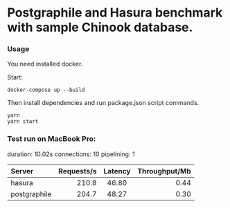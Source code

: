 # Postgraphile and Hasura benchmark with sample Chinook database.

### Usage

You need installed docker. 

Start:

```
docker-compose up --build
```
 
Then install dependencies and run package.json script commands.

```
yarn
yarn start
```

### Test run on MacBook Pro:

duration: 10.02s
connections: 10
pipelining: 1

| Server       | Requests/s | Latency | Throughput/Mb |
| :--          | --:        | :-:     | --:           |
| hasura       | 210.8      | 46.80   | 0.44          |
| postgraphile | 204.7      | 48.27   | 0.30          |

